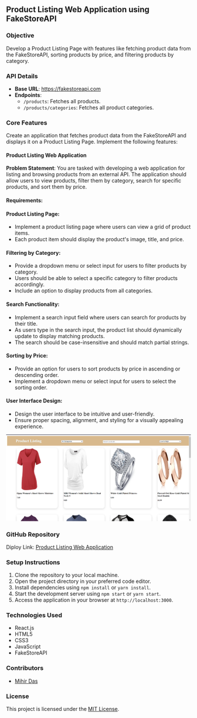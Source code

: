 ## Product Listing Web Application using FakeStoreAPI

### Objective
Develop a Product Listing Page with features like fetching product data from the FakeStoreAPI, sorting products by price, and filtering products by category.

### API Details
- **Base URL**: https://fakestoreapi.com
- **Endpoints**:
  - `/products`: Fetches all products.
  - `/products/categories`: Fetches all product categories.

### Core Features
Create an application that fetches product data from the FakeStoreAPI and displays it on a Product Listing Page. Implement the following features:

#### Product Listing Web Application
**Problem Statement**: You are tasked with developing a web application for listing and browsing products from an external API. The application should allow users to view products, filter them by category, search for specific products, and sort them by price.

#### Requirements:
#### Product Listing Page:
- Implement a product listing page where users can view a grid of product items.
- Each product item should display the product's image, title, and price.

#### Filtering by Category:
- Provide a dropdown menu or select input for users to filter products by category.
- Users should be able to select a specific category to filter products accordingly.
- Include an option to display products from all categories.

#### Search Functionality:
- Implement a search input field where users can search for products by their title.
- As users type in the search input, the product list should dynamically update to display matching products.
- The search should be case-insensitive and should match partial strings.

#### Sorting by Price:
- Provide an option for users to sort products by price in ascending or descending order.
- Implement a dropdown menu or select input for users to select the sorting order.

#### User Interface Design:
- Design the user interface to be intuitive and user-friendly.
- Ensure proper spacing, alignment, and styling for a visually appealing experience.

![Product Listing Page](listing.png)

### GitHub Repository
Diploy Link: [Product Listing Web Application](https://product-listing-web-appliction.netlify.app/)

### Setup Instructions
1. Clone the repository to your local machine.
2. Open the project directory in your preferred code editor.
3. Install dependencies using `npm install` or `yarn install`.
4. Start the development server using `npm start` or `yarn start`.
5. Access the application in your browser at `http://localhost:3000`.

### Technologies Used
- React.js
- HTML5
- CSS3
- JavaScript
- FakeStoreAPI

### Contributors
- [Mihir Das](https://github.com/mihirdas77)

### License
This project is licensed under the [MIT License](LICENSE).